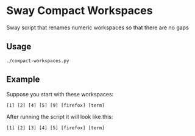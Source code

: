 # Sway Compact Workspaces
Sway script that renames numeric workspaces so that there are no gaps

## Usage

`./compact-workspaces.py`


## Example

Suppose you start with these workspaces:

```
[1] [2] [4] [5] [9] [firefox] [term]
```

After running the script it will look like this:

```
[1] [2] [3] [4] [5] [firefox] [term]
```